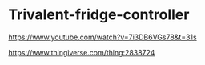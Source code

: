 # Trivalent-fridge-controller

https://www.youtube.com/watch?v=7i3DB6VGs78&t=31s

https://www.thingiverse.com/thing:2838724
